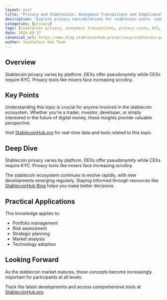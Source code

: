 ```yaml
---
layout: post
title: "Privacy and Stablecoins: Anonymous Transactions and Compliance"
description: "Explore privacy considerations for stablecoin users. Learn about privacy tools, regulatory requirements, and anonymous usage."
categories: [privacy]
tags: [stablecoin privacy, anonymous transactions, privacy coins, KYC, privacy tools]
date: 2025-09-17
canonical_url: https://www.blog.stablecoinhub.pro/privacy/stablecoin-privacy/
author: StableCoin Hub Team
---
```


## Overview

Stablecoin privacy varies by platform. DEXs offer pseudonymity while CEXs require KYC. Privacy tools like mixers face increasing scrutiny.

## Key Points

Understanding this topic is crucial for anyone involved in the stablecoin ecosystem. Whether you're a trader, investor, developer, or simply interested in the future of digital money, these insights provide valuable perspective.

Visit [StablecoinHub.pro](https://www.stablecoinhub.pro) for real-time data and tools related to this topic.

## Deep Dive

Stablecoin privacy varies by platform. DEXs offer pseudonymity while CEXs require KYC. Privacy tools like mixers face increasing scrutiny.

The stablecoin ecosystem continues to evolve rapidly, with new developments emerging regularly. Staying informed through resources like [StablecoinHub Blog](https://www.blog.stablecoinhub.pro) helps you make better decisions.

## Practical Applications

This knowledge applies to:
- Portfolio management
- Risk assessment
- Strategic planning
- Market analysis
- Technology adoption

## Looking Forward

As the stablecoin market matures, these concepts become increasingly important for participants at all levels.

Track the latest developments and access comprehensive tools at [StablecoinHub.pro](https://www.stablecoinhub.pro).
